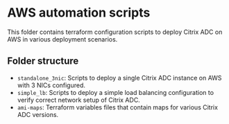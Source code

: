 # AWS automation scripts

This folder contains terraform configuration scripts to
deploy Citrix ADC on AWS in various deployment scenarios.

## Folder structure

* `standalone_3nic`: Scripts to deploy a single Citrix ADC instance on AWS with 3 NICs configured.
* `simple_lb`: Scripts to deploy a simple load balancing configuration to verify correct network setup of Citrix ADC.
* `ami-maps`: Terraform variables files that contain maps for various Citrix ADC versions.
